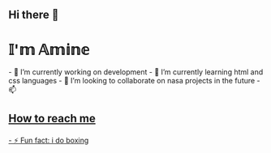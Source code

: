 ## Hi there 👋
 <h1>𝕀'𝕞 𝔸𝕞𝕚𝕟𝕖</h1>
- 🔭 I’m currently working on development
- 🌱 I’m currently learning html and css languages
- 👯 I’m looking to collaborate on nasa projects in the future
- 📫  <h2><p><a href="https://mail.google.com/mail/u/0/#inbox?compose=DmwnWtVcHjdNMPqRHdnmgmMzTnmpJFBsVsCCJTwTJwhsHdQDBLtdlrqsnqZDkBvKGbGlrVbZBlwL"<a/> How to reach me </p></h2>
- ⚡ Fun fact: i do boxing
